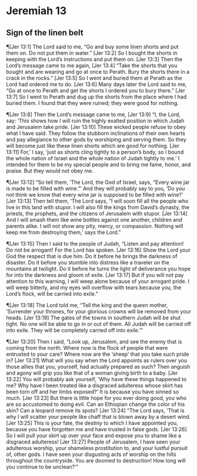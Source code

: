 # Jeremiah 13

## Sign of the linen belt
¶[Jer 13:1] The Lord said to me, “Go and buy some linen shorts and put them on. Do not put them in water.”
[Jer 13:2] So I bought the shorts in keeping with the Lord’s instructions and put them on.
[Jer 13:3] Then the Lord’s message came to me again,
[Jer 13:4] “Take the shorts that you bought and are wearing and go at once to Perath. Bury the shorts there in a crack in the rocks.”
[Jer 13:5] So I went and buried them at Perath as the Lord had ordered me to do.
[Jer 13:6] Many days later the Lord said to me, “Go at once to Perath and get the shorts I ordered you to bury there.”
[Jer 13:7] So I went to Perath and dug up the shorts from the place where I had buried them. I found that they were ruined; they were good for nothing.

¶[Jer 13:8] Then the Lord’s message came to me,
[Jer 13:9] “I, the Lord, say: ‘This shows how I will ruin the highly exalted position in which Judah and Jerusalem take pride.
[Jer 13:10] These wicked people refuse to obey what I have said. They follow the stubborn inclinations of their own hearts and pay allegiance to other gods by worshiping and serving them. So they will become just like these linen shorts which are good for nothing.
[Jer 13:11] For,’ I say, ‘just as shorts cling tightly to a person’s body, so I bound the whole nation of Israel and the whole nation of Judah tightly to me.’ I intended for them to be my special people and to bring me fame, honor, and praise. But they would not obey me.

¶[Jer 13:12] “So tell them, ‘The Lord, the God of Israel, says, “Every wine jar is made to be filled with wine.”’ And they will probably say to you, ‘Do you not think we know that every wine jar is supposed to be filled with wine?’
[Jer 13:13] Then tell them, ‘The Lord says, “I will soon fill all the people who live in this land with stupor. I will also fill the kings from David’s dynasty, the priests, the prophets, and the citizens of Jerusalem with stupor.
[Jer 13:14] And I will smash them like wine bottles against one another, children and parents alike. I will not show any pity, mercy, or compassion. Nothing will keep me from destroying them,’ says the Lord.”

¶[Jer 13:15] Then I said to the people of Judah, “Listen and pay attention! Do not be arrogant! For the Lord has spoken.
[Jer 13:16] Show the Lord your God the respect that is due him. Do it before he brings the darkness of disaster. Do it before you stumble into distress like a traveler on the mountains at twilight. Do it before he turns the light of deliverance you hope for into the darkness and gloom of exile.
[Jer 13:17] But if you will not pay attention to this warning, I will weep alone because of your arrogant pride. I will weep bitterly, and my eyes will overflow with tears because you, the Lord’s flock, will be carried into exile.”

¶[Jer 13:18] The Lord told me, “Tell the king and the queen mother, ‘Surrender your thrones, for your glorious crowns will be removed from your heads.
[Jer 13:19] The gates of the towns in southern Judah will be shut tight. No one will be able to go in or out of them. All Judah will be carried off into exile. They will be completely carried off into exile.’”

¶[Jer 13:20] Then I said, “Look up, Jerusalem, and see the enemy that is coming from the north. Where now is the flock of people that were entrusted to your care? Where now are the ‘sheep’ that you take such pride in?
[Jer 13:21] What will you say when the Lord appoints as rulers over you those allies that you, yourself, had actually prepared as such? Then anguish and agony will grip you like that of a woman giving birth to a baby.
[Jer 13:22] You will probably ask yourself, ‘Why have these things happened to me? Why have I been treated like a disgraced adulteress whose skirt has been torn off and her limbs exposed?’ It is because you have sinned so much.
[Jer 13:23] But there is little hope for you ever doing good, you who are so accustomed to doing evil. Can an Ethiopian change the color of his skin? Can a leopard remove its spots?
[Jer 13:24] “The Lord says, ‘That is why I will scatter your people like chaff that is blown away by a desert wind.
[Jer 13:25] This is your fate, the destiny to which I have appointed you, because you have forgotten me and have trusted in false gods.
[Jer 13:26] So I will pull your skirt up over your face and expose you to shame like a disgraced adulteress!
[Jer 13:27] People of Jerusalem, I have seen your adulterous worship, your shameless prostitution to, and your lustful pursuit of, other gods. I have seen your disgusting acts of worship on the hills throughout the countryside. You are doomed to destruction! How long will you continue to be unclean?’”
